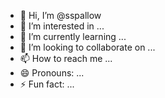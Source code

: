- 👋 Hi, I’m @sspallow
- 👀 I’m interested in ...
- 🌱 I’m currently learning ...
- 💞️ I’m looking to collaborate on ...
- 📫 How to reach me ...
- 😄 Pronouns: ...
- ⚡ Fun fact: ...

<!---
sspallow/sspallow is a ✨ special ✨ repository because its `README.md` (this file) appears on your GitHub profile.
You can click the Preview link to take a look at your changes.
--->
